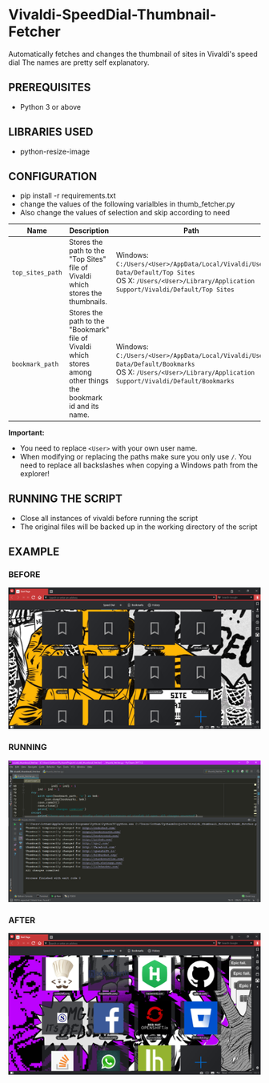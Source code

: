 # Vivaldi-SpeedDial-Thumbnail-Fetcher
Automatically fetches and changes the thumbnail of sites in Vivaldi's speed dial
The names are pretty self explanatory.


## PREREQUISITES
* Python 3 or above  

## LIBRARIES USED
* python-resize-image


## CONFIGURATION  
* pip install -r requirements.txt
* change the values of the following varialbles in thumb_fetcher.py
* Also change the values of selection and skip according to need  

| Name | Description | Path |
|------|-------------|---------|
| `top_sites_path` | Stores the path to the "Top Sites" file of Vivaldi which stores the thumbnails. | Windows: `C:/Users/<User>/AppData/Local/Vivaldi/User Data/Default/Top Sites` <br/> OS X: `/Users/<User>/Library/Application Support/Vivaldi/Default/Top Sites` |
| `bookmark_path` | Stores the path to the "Bookmark" file of Vivaldi which stores among other things the bookmark id and its name. | Windows: `C:/Users/<User>/AppData/Local/Vivaldi/User Data/Default/Bookmarks` <br/> OS X: `/Users/<User>/Library/Application Support/Vivaldi/Default/Bookmarks` |

**Important:**

* You need to replace `<User>` with your own user name.
* When modifying or replacing the paths make sure you only use `/`. You need to replace all backslashes when copying a Windows path from the explorer!

## RUNNING THE SCRIPT
* Close all instances of vivaldi before running the script
* The original files will be backed up in the working directory of the script

## EXAMPLE
### BEFORE
![alt text](https://github.com/Gotham13121997/Vivaldi-SpeedDial-Thumbnail-Fetcher/blob/master/pics/cf1.png)  
### RUNNING
![alt text](https://github.com/Gotham13121997/Vivaldi-SpeedDial-Thumbnail-Fetcher/blob/master/pics/cf2.png)  
### AFTER
![alt text](https://github.com/Gotham13121997/Vivaldi-SpeedDial-Thumbnail-Fetcher/blob/master/pics/cf3.png)
